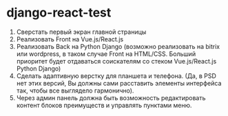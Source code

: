 # django-react-test

1. Сверстать первый экран главной страницы
2. Реализовать Front на Vue.js/React.js
3. Реализовать Back на Python Django (возможно реализовать на bitrix или wordpress, в таком случае Front на HTML/CSS. Больший приоритет будет отдаваться соискателям со стеком Vue.js/React.js Python Django)
4. Сделать адаптивную верстку для планшета и телефона. (Да, в PSD нет этих версий, Вы должны сами расставить элементы интерфейса так, чтобы все выглядело гармонично).
5. Через админ панель должна быть возможность редактировать контент блоков преимуществ и управлять пунктами меню.
